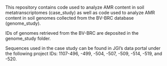This repository contains code used to analyze AMR content in soil metatranscriptomes (case_study) as well as code used to analyze AMR content in soil genomes collected from the BV-BRC database (genome_study). 

IDs of genomes retrieved from the BV-BRC are deposited in the genome_study folder. 

Sequences used in the case study can be found in JGI’s data portal under the following project IDs: 1107-496, -499, -504, -507, -509, -514, -519, and -520. 

 
